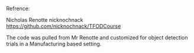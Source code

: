 
Refrence: 

Nicholas Renotte nicknochnack
https://github.com/nicknochnack/TFODCourse

The code was pulled from Mr Renotte and customized for object detection trials in a Manufacturing based setting.
